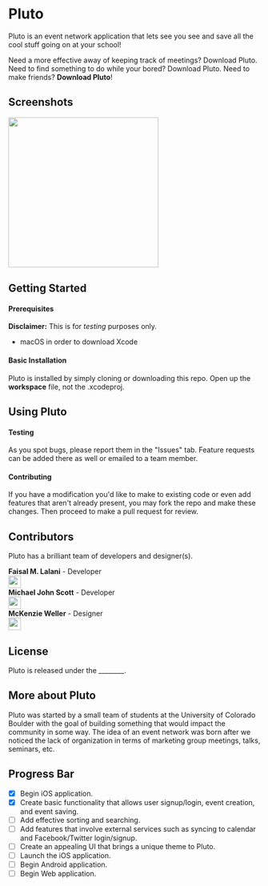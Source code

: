 # Pluto

Pluto is an event network application that lets see you see and save all the cool stuff going on at your school!

Need a more effective away of keeping track of meetings? Download Pluto. Need to find something to do while your bored? Download Pluto. Need to make friends? **Download Pluto**!

## Screenshots

<img src="http://i.imgur.com/MTgVnpu.jpg" width="300">

## Getting Started

#### Prerequisites

__Disclaimer:__ This is for _testing_ purposes only.

* macOS in order to download Xcode

#### Basic Installation

Pluto is installed by simply cloning or downloading this repo. Open up the **workspace** file, not the .xcodeproj.

## Using Pluto

#### Testing

As you spot bugs, please report them in the "Issues" tab. Feature requests can be added there as well or emailed to a team member.

#### Contributing

If you have a modification you'd like to make to existing code or even add features that aren't already present, you may fork the repo and make these changes. Then proceed to make a pull request for review.

## Contributors

Pluto has a brilliant team of developers and designer(s).

**Faisal M. Lalani** - Developer  
[<img src="https://github.com/favicon.ico" width="25">](https://github.com/faisalmlalani)  
**Michael John Scott** - Developer  
[<img src="https://github.com/favicon.ico" width="25">](https://github.com/JMichaelScott)  
**McKenzie Weller** - Designer  
[<img src="https://github.com/favicon.ico" width="25">](https://github.com/pikawolfy)

## License

Pluto is released under the ________.

## More about Pluto

Pluto was started by a small team of students at the University of Colorado Boulder with the goal of building something that would impact the community in some way. The idea of an event network was born after we noticed the lack of organization in terms of marketing group meetings, talks, seminars, etc.

## Progress Bar

- [x] Begin iOS application.
- [x] Create basic functionality that allows user signup/login, event creation, and event saving.
- [ ] Add effective sorting and searching.
- [ ] Add features that involve external services such as syncing to calendar and Facebook/Twitter login/signup.
- [ ] Create an appealing UI that brings a unique theme to Pluto.
- [ ] Launch the iOS application.
- [ ] Begin Android application.
- [ ] Begin Web application.
